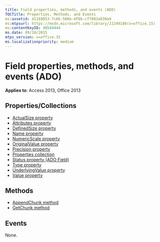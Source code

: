 ```yaml
---
title: Field properties, methods, and events (ADO)
TOCTitle: Properties, Methods, and Events
ms:assetid: 41169853-7c6b-500e-df6b-cf7083a930a9
ms:mtpsurl: https://msdn.microsoft.com/library/JJ249186(v=office.15)
ms:contentKeyID: 48544444
ms.date: 09/18/2015
mtps_version: v=office.15
ms.localizationpriority: medium
---
```


# Field properties, methods, and events (ADO)

**Applies to**: Access 2013, Office 2013

## Properties/Collections

- [ActualSize property](actualsize-property-ado.md)
- [Attributes property](attributes-property-ado.md)
- [DefinedSize property](definedsize-property-ado.md)
- [Name property](name-property-ado.md)
- [NumericScale property](numericscale-property-ado.md)
- [OriginalValue property](originalvalue-property-ado.md)
- [Precision property](precision-property-ado.md)
- [Properties collection](properties-collection-ado.md)
- [Status property (ADO Field)](status-property-ado-field.md)
- [Type property](type-property-ado.md)
- [UnderlyingValue property](underlyingvalue-property-ado.md)
- [Value property](value-property-ado.md)


## Methods

- [AppendChunk method](appendchunk-method-ado.md)
- [GetChunk method](getchunk-method-ado.md)

## Events

None.

